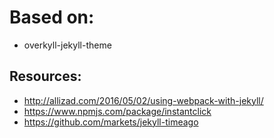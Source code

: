 # Based on:

- overkyll-jekyll-theme

## Resources:

- http://allizad.com/2016/05/02/using-webpack-with-jekyll/
- https://www.npmjs.com/package/instantclick
- https://github.com/markets/jekyll-timeago
